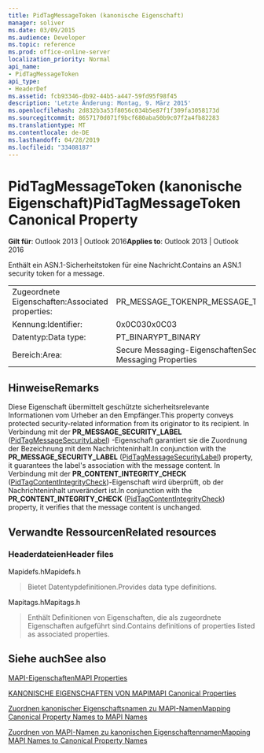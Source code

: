 ```yaml
---
title: PidTagMessageToken (kanonische Eigenschaft)
manager: soliver
ms.date: 03/09/2015
ms.audience: Developer
ms.topic: reference
ms.prod: office-online-server
localization_priority: Normal
api_name:
- PidTagMessageToken
api_type:
- HeaderDef
ms.assetid: fcb93346-db92-44b5-a447-59fd95f98f45
description: 'Letzte Änderung: Montag, 9. März 2015'
ms.openlocfilehash: 2d832b3a53f8056c034b5e87f1f309fa3058173d
ms.sourcegitcommit: 8657170d071f9bcf680aba50b9c07f2a4fb82283
ms.translationtype: MT
ms.contentlocale: de-DE
ms.lasthandoff: 04/28/2019
ms.locfileid: "33408187"
---
```

# <a name="pidtagmessagetoken-canonical-property"></a><span data-ttu-id="b4152-103">PidTagMessageToken (kanonische Eigenschaft)</span><span class="sxs-lookup"><span data-stu-id="b4152-103">PidTagMessageToken Canonical Property</span></span>

  
  
<span data-ttu-id="b4152-104">**Gilt für**: Outlook 2013 | Outlook 2016</span><span class="sxs-lookup"><span data-stu-id="b4152-104">**Applies to**: Outlook 2013 | Outlook 2016</span></span> 
  
<span data-ttu-id="b4152-105">Enthält ein ASN.1-Sicherheitstoken für eine Nachricht.</span><span class="sxs-lookup"><span data-stu-id="b4152-105">Contains an ASN.1 security token for a message.</span></span>
  
|||
|:-----|:-----|
|<span data-ttu-id="b4152-106">Zugeordnete Eigenschaften:</span><span class="sxs-lookup"><span data-stu-id="b4152-106">Associated properties:</span></span>  <br/> |<span data-ttu-id="b4152-107">PR_MESSAGE_TOKEN</span><span class="sxs-lookup"><span data-stu-id="b4152-107">PR_MESSAGE_TOKEN</span></span>  <br/> |
|<span data-ttu-id="b4152-108">Kennung:</span><span class="sxs-lookup"><span data-stu-id="b4152-108">Identifier:</span></span>  <br/> |<span data-ttu-id="b4152-109">0x0C03</span><span class="sxs-lookup"><span data-stu-id="b4152-109">0x0C03</span></span>  <br/> |
|<span data-ttu-id="b4152-110">Datentyp:</span><span class="sxs-lookup"><span data-stu-id="b4152-110">Data type:</span></span>  <br/> |<span data-ttu-id="b4152-111">PT_BINARY</span><span class="sxs-lookup"><span data-stu-id="b4152-111">PT_BINARY</span></span>  <br/> |
|<span data-ttu-id="b4152-112">Bereich:</span><span class="sxs-lookup"><span data-stu-id="b4152-112">Area:</span></span>  <br/> |<span data-ttu-id="b4152-113">Secure Messaging-Eigenschaften</span><span class="sxs-lookup"><span data-stu-id="b4152-113">Secure Messaging Properties</span></span>  <br/> |
   
## <a name="remarks"></a><span data-ttu-id="b4152-114">Hinweise</span><span class="sxs-lookup"><span data-stu-id="b4152-114">Remarks</span></span>

<span data-ttu-id="b4152-115">Diese Eigenschaft übermittelt geschützte sicherheitsrelevante Informationen vom Urheber an den Empfänger.</span><span class="sxs-lookup"><span data-stu-id="b4152-115">This property conveys protected security-related information from its originator to its recipient.</span></span> <span data-ttu-id="b4152-116">In Verbindung mit der **PR_MESSAGE_SECURITY_LABEL** ([PidTagMessageSecurityLabel](pidtagmessagesecuritylabel-canonical-property.md)) -Eigenschaft garantiert sie die Zuordnung der Bezeichnung mit dem Nachrichteninhalt.</span><span class="sxs-lookup"><span data-stu-id="b4152-116">In conjunction with the **PR_MESSAGE_SECURITY_LABEL** ([PidTagMessageSecurityLabel](pidtagmessagesecuritylabel-canonical-property.md)) property, it guarantees the label's association with the message content.</span></span> <span data-ttu-id="b4152-117">In Verbindung mit der **PR_CONTENT_INTEGRITY_CHECK** ([PidTagContentIntegrityCheck](pidtagcontentintegritycheck-canonical-property.md))-Eigenschaft wird überprüft, ob der Nachrichteninhalt unverändert ist.</span><span class="sxs-lookup"><span data-stu-id="b4152-117">In conjunction with the **PR_CONTENT_INTEGRITY_CHECK** ([PidTagContentIntegrityCheck](pidtagcontentintegritycheck-canonical-property.md)) property, it verifies that the message content is unchanged.</span></span>
  
## <a name="related-resources"></a><span data-ttu-id="b4152-118">Verwandte Ressourcen</span><span class="sxs-lookup"><span data-stu-id="b4152-118">Related resources</span></span>

### <a name="header-files"></a><span data-ttu-id="b4152-119">Headerdateien</span><span class="sxs-lookup"><span data-stu-id="b4152-119">Header files</span></span>

<span data-ttu-id="b4152-120">Mapidefs.h</span><span class="sxs-lookup"><span data-stu-id="b4152-120">Mapidefs.h</span></span>
  
> <span data-ttu-id="b4152-121">Bietet Datentypdefinitionen.</span><span class="sxs-lookup"><span data-stu-id="b4152-121">Provides data type definitions.</span></span>
    
<span data-ttu-id="b4152-122">Mapitags.h</span><span class="sxs-lookup"><span data-stu-id="b4152-122">Mapitags.h</span></span>
  
> <span data-ttu-id="b4152-123">Enthält Definitionen von Eigenschaften, die als zugeordnete Eigenschaften aufgeführt sind.</span><span class="sxs-lookup"><span data-stu-id="b4152-123">Contains definitions of properties listed as associated properties.</span></span>
    
## <a name="see-also"></a><span data-ttu-id="b4152-124">Siehe auch</span><span class="sxs-lookup"><span data-stu-id="b4152-124">See also</span></span>



[<span data-ttu-id="b4152-125">MAPI-Eigenschaften</span><span class="sxs-lookup"><span data-stu-id="b4152-125">MAPI Properties</span></span>](mapi-properties.md)
  
[<span data-ttu-id="b4152-126">KANONISCHE EIGENSCHAFTEN VON MAPI</span><span class="sxs-lookup"><span data-stu-id="b4152-126">MAPI Canonical Properties</span></span>](mapi-canonical-properties.md)
  
[<span data-ttu-id="b4152-127">Zuordnen kanonischer Eigenschaftsnamen zu MAPI-Namen</span><span class="sxs-lookup"><span data-stu-id="b4152-127">Mapping Canonical Property Names to MAPI Names</span></span>](mapping-canonical-property-names-to-mapi-names.md)
  
[<span data-ttu-id="b4152-128">Zuordnen von MAPI-Namen zu kanonischen Eigenschaftennamen</span><span class="sxs-lookup"><span data-stu-id="b4152-128">Mapping MAPI Names to Canonical Property Names</span></span>](mapping-mapi-names-to-canonical-property-names.md)


